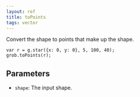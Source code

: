 ```yaml
---
layout: ref
title: toPoints
tags: vector
---
```

Convert the shape to points that make up the shape.

    var r = g.star({x: 0, y: 0}, 5, 100, 40);
    grob.toPoints(r);

## Parameters
- `shape`: The input shape.
